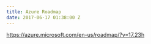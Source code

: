 ```yaml
---
title: Azure Roadmap
date: 2017-06-17 01:38:00 Z
---
```


https://azure.microsoft.com/en-us/roadmap/?v=17.23h